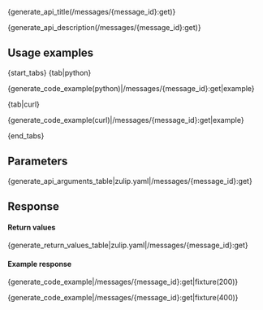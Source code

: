 {generate_api_title(/messages/{message_id}:get)}

{generate_api_description(/messages/{message_id}:get)}

## Usage examples

{start_tabs}
{tab|python}

{generate_code_example(python)|/messages/{message_id}:get|example}

{tab|curl}

{generate_code_example(curl)|/messages/{message_id}:get|example}

{end_tabs}

## Parameters

{generate_api_arguments_table|zulip.yaml|/messages/{message_id}:get}

## Response

#### Return values

{generate_return_values_table|zulip.yaml|/messages/{message_id}:get}

#### Example response

{generate_code_example|/messages/{message_id}:get|fixture(200)}

{generate_code_example|/messages/{message_id}:get|fixture(400)}

